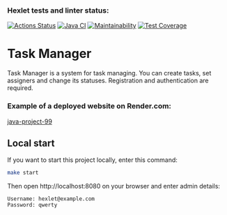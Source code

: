 ### Hexlet tests and linter status:
[![Actions Status](https://github.com/Vladimir-Serebrennikov/java-project-99/actions/workflows/hexlet-check.yml/badge.svg)](https://github.com/Vladimir-Serebrennikov/java-project-99/actions)
[![Java CI](https://github.com/Vladimir-Serebrennikov/java-project-99/actions/workflows/main.yml/badge.svg)](https://github.com/Vladimir-Serebrennikov/java-project-99/actions/workflows/main.yml)
[![Maintainability](https://api.codeclimate.com/v1/badges/a04794a957639627fc5a/maintainability)](https://codeclimate.com/github/Vladimir-Serebrennikov/java-project-99/maintainability)
[![Test Coverage](https://api.codeclimate.com/v1/badges/a04794a957639627fc5a/test_coverage)](https://codeclimate.com/github/Vladimir-Serebrennikov/java-project-99/test_coverage)

# Task Manager

Task Manager is a system for task managing. You can create tasks, set assigners and change its statuses. Registration and authentication are required.

### Example of a deployed website on Render.com:
[java-project-99](https://java-project-99-m7zy.onrender.com)

## Local start

If you want to start this project locally, enter this command:

```bash
make start
```

Then open http://localhost:8080 on your browser and enter admin details:

```
Username: hexlet@example.com
Password: qwerty
```
